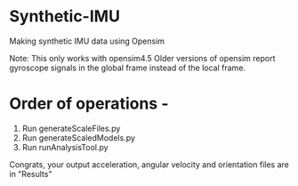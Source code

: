 # Synthetic-IMU
 Making synthetic IMU data using Opensim

Note: This only works with opensim4.5
Older versions of opensim report gyroscope signals in the global frame instead of the local frame.

# Order of operations - 
1. Run generateScaleFiles.py
2. Run generateScaledModels.py
3. Run runAnalysisTool.py

Congrats, your output acceleration, angular velocity and orientation files are in "Results"
